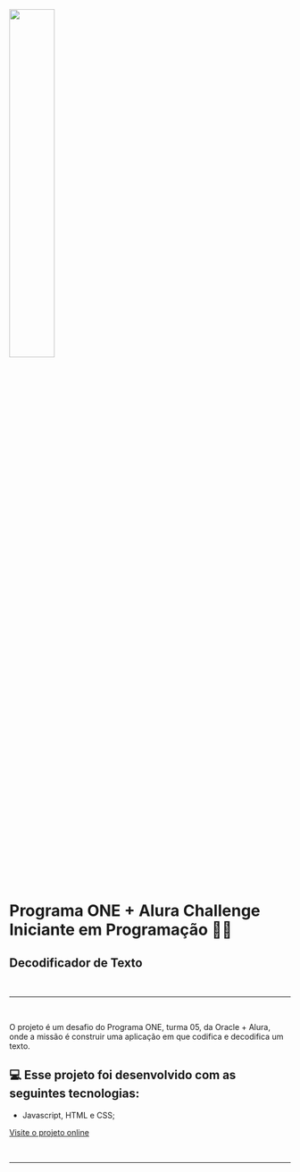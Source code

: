 <img width="40%" src="https://d335luupugsy2.cloudfront.net/cms/files/10224/1662417840/$u07pzwncrr">

# Programa ONE + Alura Challenge Iniciante em Programação 🚀🚀
## Decodificador de Texto

<br><hr><br>
<p> O projeto é um desafio do Programa ONE, turma 05, da Oracle + Alura, onde a missão é construir uma aplicação em que codifica e decodifica um texto. </p>

## 💻 Esse projeto foi desenvolvido com as seguintes tecnologias:

- Javascript, HTML e CSS;

[Visite o projeto online](https://caazia.github.io/Challenge-01_FrontEnd_ONE-T5/)

<br><hr><br>
